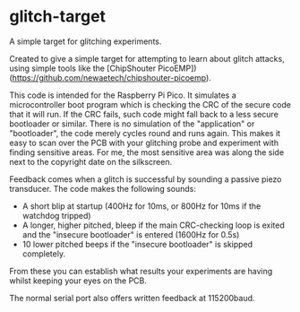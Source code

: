 # glitch-target
A simple target for glitching experiments.

Created to give a simple target for attempting to learn about glitch attacks, using simple tools like the [ChipShouter PicoEMP])(https://github.com/newaetech/chipshouter-picoemp).

This code is intended for the Raspberry Pi Pico.  It simulates a microcontroller boot program which is checking the CRC of the secure code that it will run.  If the CRC fails, such code might fall back to a less secure bootloader or similar.  There is no simulation of the "application" or "bootloader", the code merely cycles round and runs again.  This makes it easy to scan over the PCB with your glitching probe and experiment with finding sensitive areas.  For me, the most sensitive area was along the side next to the copyright date on the silkscreen.

Feedback comes when a glitch is successful by sounding a passive piezo transducer.  The code makes the following sounds:
* A short blip at startup (400Hz for 10ms, or 800Hz for 10ms if the watchdog tripped)
* A longer, higher pitched, bleep if the main CRC-checking loop is exited and the "insecure bootloader" is entered (1600Hz for 0.5s)
* 10 lower pitched beeps if the "insecure bootloader" is skipped completely.

From these you can establish what results your experiments are having whilst keeping your eyes on the PCB.

The normal serial port also offers written feedback at 115200baud.

 